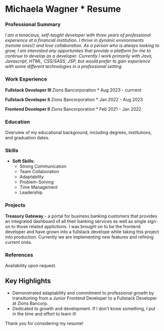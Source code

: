 # Michaela Wagner * Resume 

### Professional Summary
*I am a tenacious, self-taught developer with three years of professional experience at a financial institution. I thrive in dynanic environments (remote ones!) and love collaboration. As a person who is always looking to grow, I am interested any opportunites that provide a platform for me to continue to develop as a developer. Currently I work primarily with Java, Javascript, HTML, CSS/SASS, JSP, but would prefer to gain experience with some different technologies in a professional setting.*

### Work Experience

__Fullstack Developer III__ 
Zions Bancorporation * Aug 2023 - currrent

__Fullstack Developer II__ 
Zions Bancorporation * Jan 2022 - Aug 2023

__Frontend Developer II__ 
Zions Bancorporation * Feb 2021 - Jan 2022

### Education

Overview of my educational background, including degrees, institutions, and graduation dates.

### Skills

- **Soft Skills:**
  - Strong Communication
  - Team Collaboration
  - Adaptability
  - Problem-Solving
  - Time Management
  - Leadership

### Projects

__Treasury Gateway__ - a portal for business banking customers that provides an integrated dashboard of all their banking services as well as single sign-on to those related applictions. I was brought on to be the frontend developer and have grown into a fullstack develope while taking this project into production. Currently we are implementing new features and refining current ones. 

### References

Availability upon request.

## Key Highlights

- Demonstrated adaptability and commitment to professional growth by transitioning from a Junior Frontend Developer to a Fullstack Developer at Zions Bancorp.
- Dedicated to growth and development. If I don't know something, I put in the time and effort to learn it!

Thank you for considering my resume!



